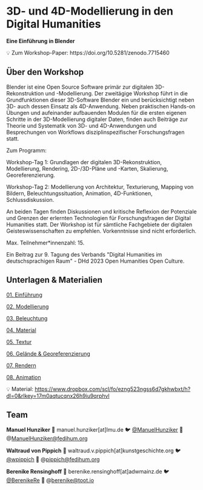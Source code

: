 # 3D- und 4D-Modellierung in den Digital Humanities

**Eine Einführung in Blender**




<aside>
💡 Zum Workshop-Paper: https://doi.org/10.5281/zenodo.7715460

</aside>

## Über den Workshop


Blender ist eine Open Source Software primär zur digitalen 3D-Rekonstruktion und -Modellierung. Der zweitägige Workshop führt in die Grundfunktionen dieser 3D-Software Blender ein und berücksichtigt neben 3D- auch dessen Einsatz als 4D-Anwendung. Neben praktischen Hands-on Übungen und aufeinander aufbauenden Modulen für die ersten eigenen Schritte in der 3D-Modellierung digitaler Daten, finden auch Beiträge zur Theorie und Systematik von 3D- und 4D-Anwendungen und Besprechungen von Workflows disziplinspezifischer Forschungsfragen statt. 

Zum Programm:

Workshop-Tag 1: Grundlagen der digitalen 3D-Rekonstruktion, Modellierung, Rendering, 2D-/3D-Pläne und -Karten, Skalierung, Georeferenzierung. 

Workshop-Tag 2: Modellierung von Architektur, Texturierung, Mapping von Bildern, Beleuchtungssituation, Animation, 4D-Funktionen, Schlussdiskussion. 

An beiden Tagen finden Diskussionen und kritische Reflexion der Potenziale und Grenzen der erlernten Technologien für Forschungsfragen der Digital Humanities statt. Der Workshop ist für sämtliche Fachgebiete der digitalen Geisteswissenschaften zu empfehlen. Vorkenntnisse sind nicht erforderlich. 

Max. Teilnehmer*innenzahl: 15. 

Ein Beitrag zur 9. Tagung des Verbands "Digital Humanities im deutschsprachigen Raum" - DHd 2023 Open Humanities Open Culture.

## Unterlagen & Materialien


[01. Einführung](Workshopunterlagen/01_Einführung.md)

[02. Modellierung](Workshopunterlagen/02_Modellierung.md)

[03. Beleuchtung](Workshopunterlagen/03_Beleuchtung.md)

[04. Material](Workshopunterlagen/04_Material.md)

[05. Textur](Workshopunterlagen/05_Textur.md)

[06. Gelände & Georeferenzierung](Workshopunterlagen/06_Gelände_Georeferenzierung.md)

[07. Rendern](Workshopunterlagen/07_Rendern.md)

[08. Animation](Workshopunterlagen/08_Animation.md)





💡 Material: https://www.dropbox.com/scl/fo/ezng523ngss6d7gkhwbxt/h?dl=0&rlkey=17m0aqtucqnx26h9iu9qrphvl

## Team


**Manuel Hunziker** 📧 manuel.hunziker[at]lmu.de  🐦 [@ManuelHunziker](https://twitter.com/ManuelHunziker)  🐘 @ManuelHunziker@fedihum.org

**Waltraud von Pippich** 📧 waltraud.v.pippich[at]kunstgeschichte.org    🐦 [@wpippich](https://www.twitter.com/wpippich) 🐘 @pippich@fedihum.org

**Berenike Rensinghoff** 📧 berenike.rensinghoff[at]adwmainz.de     🐦 [@BerenikeRe](https://www.twitter.com/BerenikeRe)  🐘 @berenike@toot.io
